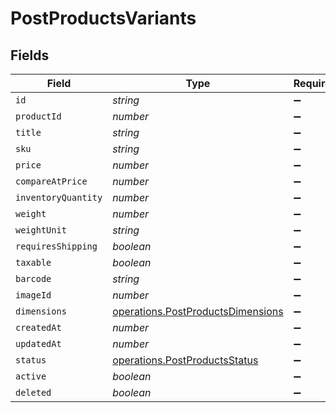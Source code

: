 # PostProductsVariants


## Fields

| Field                                                                                  | Type                                                                                   | Required                                                                               | Description                                                                            |
| -------------------------------------------------------------------------------------- | -------------------------------------------------------------------------------------- | -------------------------------------------------------------------------------------- | -------------------------------------------------------------------------------------- |
| `id`                                                                                   | *string*                                                                               | :heavy_minus_sign:                                                                     | N/A                                                                                    |
| `productId`                                                                            | *number*                                                                               | :heavy_minus_sign:                                                                     | N/A                                                                                    |
| `title`                                                                                | *string*                                                                               | :heavy_minus_sign:                                                                     | N/A                                                                                    |
| `sku`                                                                                  | *string*                                                                               | :heavy_minus_sign:                                                                     | N/A                                                                                    |
| `price`                                                                                | *number*                                                                               | :heavy_minus_sign:                                                                     | N/A                                                                                    |
| `compareAtPrice`                                                                       | *number*                                                                               | :heavy_minus_sign:                                                                     | N/A                                                                                    |
| `inventoryQuantity`                                                                    | *number*                                                                               | :heavy_minus_sign:                                                                     | N/A                                                                                    |
| `weight`                                                                               | *number*                                                                               | :heavy_minus_sign:                                                                     | N/A                                                                                    |
| `weightUnit`                                                                           | *string*                                                                               | :heavy_minus_sign:                                                                     | N/A                                                                                    |
| `requiresShipping`                                                                     | *boolean*                                                                              | :heavy_minus_sign:                                                                     | N/A                                                                                    |
| `taxable`                                                                              | *boolean*                                                                              | :heavy_minus_sign:                                                                     | N/A                                                                                    |
| `barcode`                                                                              | *string*                                                                               | :heavy_minus_sign:                                                                     | N/A                                                                                    |
| `imageId`                                                                              | *number*                                                                               | :heavy_minus_sign:                                                                     | N/A                                                                                    |
| `dimensions`                                                                           | [operations.PostProductsDimensions](../../models/operations/postproductsdimensions.md) | :heavy_minus_sign:                                                                     | N/A                                                                                    |
| `createdAt`                                                                            | *number*                                                                               | :heavy_minus_sign:                                                                     | N/A                                                                                    |
| `updatedAt`                                                                            | *number*                                                                               | :heavy_minus_sign:                                                                     | N/A                                                                                    |
| `status`                                                                               | [operations.PostProductsStatus](../../models/operations/postproductsstatus.md)         | :heavy_minus_sign:                                                                     | N/A                                                                                    |
| `active`                                                                               | *boolean*                                                                              | :heavy_minus_sign:                                                                     | N/A                                                                                    |
| `deleted`                                                                              | *boolean*                                                                              | :heavy_minus_sign:                                                                     | N/A                                                                                    |